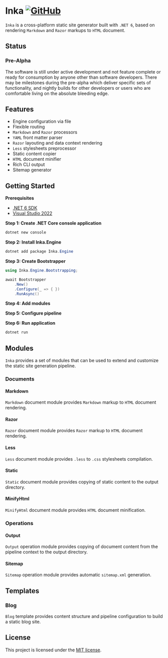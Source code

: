 ﻿# Inka [![GitHub](https://img.shields.io/github/license/kokhans/inka?style=flat-square)](LICENSE)

`Inka` is a cross-platform static site generator built with `.NET 6`, based on rendering `Markdown` and `Razor` markups to `HTML` document.

## Status

### Pre-Alpha

The software is still under active development and not feature complete or ready for consumption by anyone other than software developers. There may be milestones during the pre-alpha which deliver specific sets of functionality, and nightly builds for other developers or users who are comfortable living on the absolute bleeding edge.

## Features

- Engine configuration via file
- Flexible routing
- `Markdown` and `Razor` processors
- `YAML` front matter parser
- `Razor` layouting and data context rendering
- `Less` stylesheets preprocessor
- Static content copier
- `HTML` document minifier
- Rich CLI output
- Sitemap generator

## Getting Started

**Prerequisites**
- [.NET 6 SDK](https://dotnet.microsoft.com/en-us/download/dotnet/6.0)
- [Visual Studio 2022](https://visualstudio.microsoft.com/vs/)

**Step 1: Create .NET Core console application**

```powershell
dotnet new console
```

**Step 2: Install Inka.Engine**

```powershell
dotnet add package Inka.Engine
```

**Step 3: Create Bootstrapper**

```csharp
using Inka.Engine.Bootstrapping;

await Bootstrapper
    .New()
    .Configure(_ => { })
    .RunAsync()
```

**Step 4: Add modules**

**Step 5: Configure pipeline**

**Step 6: Run application**

```powershell
dotnet run
```

## Modules

`Inka` provides a set of modules that can be used to extend and customize the static site generation pipeline.

### Documents

#### Markdown

`Markdown` document module provides `Markdown` markup to `HTML` document rendering.

#### Razor

`Razor` document module provides `Razor` markup to `HTML` document rendering.

#### Less

`Less` document module provides `.less` to `.css` stylesheets compilation.

#### Static

`Static` document module provides copying of static content to the output directory.

#### MinifyHtml

`MinifyHtml` document module provides `HTML` document minification.

### Operations

#### Output

`Output` operation module provides copying of document content from the pipeline context to the output directory.

#### Sitemap

`Sitemap` operation module provides automatic `sitemap.xml` generation.

## Templates

### Blog

`Blog` template provides content structure and pipeline configuration to build a static blog site.

## License

This project is licensed under the [MIT license](LICENSE).